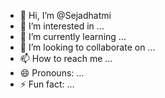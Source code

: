 - 👋 Hi, I’m @Sejadhatmi
- 👀 I’m interested in ...
- 🌱 I’m currently learning ...
- 💞️ I’m looking to collaborate on ...
- 📫 How to reach me ...
- 😄 Pronouns: ...
- ⚡ Fun fact: ...

<!---
Sejadhatmi/Sejadhatmi is a ✨ special ✨ repository because its `README.md` (this file) appears on your GitHub profile.
You can click the Preview link to take a look at your changes.
--->
